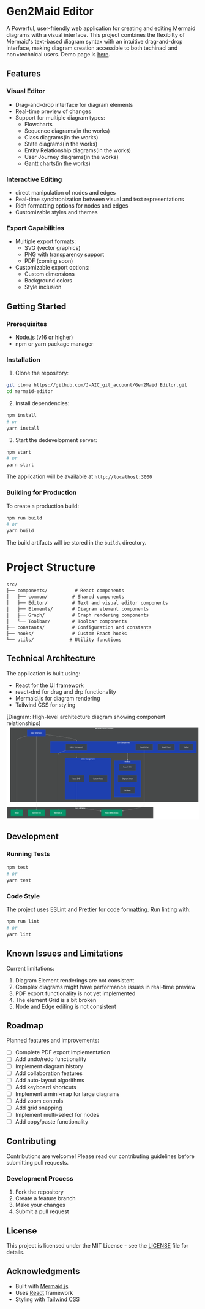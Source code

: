 # Gen2Maid Editor

A Powerful, user-friendly web application for creating and editing Mermaid diagrams with a visual interface. This project combines the flexibilty of Mermaid's text-based diagram syntax with an intuitive drag-and-drop interface, making diagram creation accessible to both techinacl and non=technical users. Demo page is [here](https://j-aic.github.io/mermaid_graphical_editor_dev/).

## Features 

### Visual Editor
- Drag-and-drop interface for diagram elements
- Real-time preview of changes
- Support for multiple diagram types:
    - Flowcharts
    - Sequence diagrams(in the works)
    - Class diagrams(in the works)
    - State diagrams(in the works)
    - Entity Relationship diagrams(in the works)
    - User Journey diagrams(in the works)
    - Gantt charts(in the works)

### Interactive Editing
- direct manipulation of nodes and edges
- Real-time synchronization between visual and text representations
- Rich formatting options for nodes and edges
- Customizable styles and themes

### Export Capabilities
- Multiple export formats:
    - SVG (vector graphics)
    - PNG with transparency support
    - PDF (coming soon)
- Customizable export options:
    - Custom dimensions
    - Background colors
    - Style inclusion

## Getting Started

### Prerequisites
- Node.js (v16 or higher)
- npm or yarn package manager

### Installation

1. Clone the repository:
```bash
git clone https://github.com/J-AIC_git_account/Gen2Maid Editor.git
cd mermaid-editor
```

2. Install dependencies:
```bash
npm install
# or 
yarn install
```

3. Start the dedevelopment server:
```bash
npm start
# or
yarn start
```

The application will be available at `http://localhost:3000`

### Building for Production

To create a production build:
```bash
npm run build
# or
yarn build
```

The build artifacts will be stored in the `build\` directory.

# Project Structure

```
src/
├── components/          # React components
│   ├── common/         # Shared components
│   ├── Editor/         # Text and visual editor components
│   ├── Elements/       # Diagram element components
│   ├── Graph/          # Graph rendering components
│   └── Toolbar/        # Toolbar components
├── constants/          # Configuration and constants
├── hooks/              # Custom React hooks
└── utils/             # Utility functions
```

## Technical Architecture

The application is built using:
- React for the UI framework
- react-dnd for drag and drp functionality
- Mermaid.js for diagram rendering
- Tailwind CSS for styling

[Diagram: High-level architecture diagram showing component relationships]
![alt text](Mermaid%20Project%20diagram.png)

## Development 

### Running Tests
```bash
npm test
# or
yarn test
```

### Code Style 
The project uses ESLint and Prettier for code formatting. Run linting with:
```bash
npm run lint
# or
yarn lint
```


## Known Issues and Limitations

Current limitations:
1. Diagram Element renderings are not consistent
2. Complex diagrams might have performance issues in real-time preview
3. PDF export functionality is not yet implemented
4. The element Grid is a bit broken
5. Node and Edge editing is not consistent

## Roadmap

Planned features and improvements:
- [ ] Complete PDF export implementation
- [ ] Add undo/redo functionality
- [ ] Implement diagram history
- [ ] Add collaboration features
- [ ] Add auto-layout algorithms
- [ ] Add keyboard shortcuts
- [ ] Implement a mini-map for large diagrams
- [ ] Add zoom controls
- [ ] Add grid snapping
- [ ] Implement multi-select for nodes
- [ ] Add copy/paste functionality

## Contributing

Contributions are welcome! Please read our contributing guidelines before submitting pull requests.

### Development Process
1. Fork the repository
2. Create a feature branch
3. Make your changes
4. Submit a pull request

## License

This project is licensed under the MIT License - see the [LICENSE](LICENSE) file for details.

## Acknowledgments

- Built with [Mermaid.js](https://mermaid-js.github.io/)
- Uses [React](https://reactjs.org/) framework
- Styling with [Tailwind CSS](https://tailwindcss.com/)
